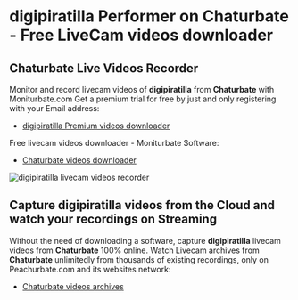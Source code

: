 # digipiratilla Performer on Chaturbate - Free LiveCam videos downloader

## Chaturbate Live Videos Recorder

Monitor and record livecam videos of **digipiratilla** from **Chaturbate** with Moniturbate.com
Get a premium trial for free by just and only registering with your Email address:
* [digipiratilla Premium videos downloader](https://moniturbate.com/request-demo-licence-key.html)

Free livecam videos downloader - Moniturbate Software:
* [Chaturbate videos downloader](https://moniturbate.com/moniturbate-download-software.html)

![digipiratilla livecam videos recorder](https://peachurnet.com/templates/moniturbate-software.png)


## Capture digipiratilla videos from the Cloud and watch your recordings on Streaming

Without the need of downloading a software, capture **digipiratilla** livecam videos from **Chaturbate** 100% online.
Watch Livecam archives from **Chaturbate** unlimitedly from thousands of existing recordings, only on Peachurbate.com and its websites network:
* [Chaturbate videos archives](https://peachurnet.com/)